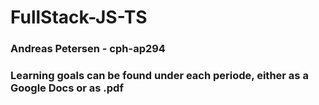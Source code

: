 # FullStack-JS-TS
### Andreas Petersen - cph-ap294 <br>

### Learning goals can be found under each periode, either as a Google Docs or as .pdf
